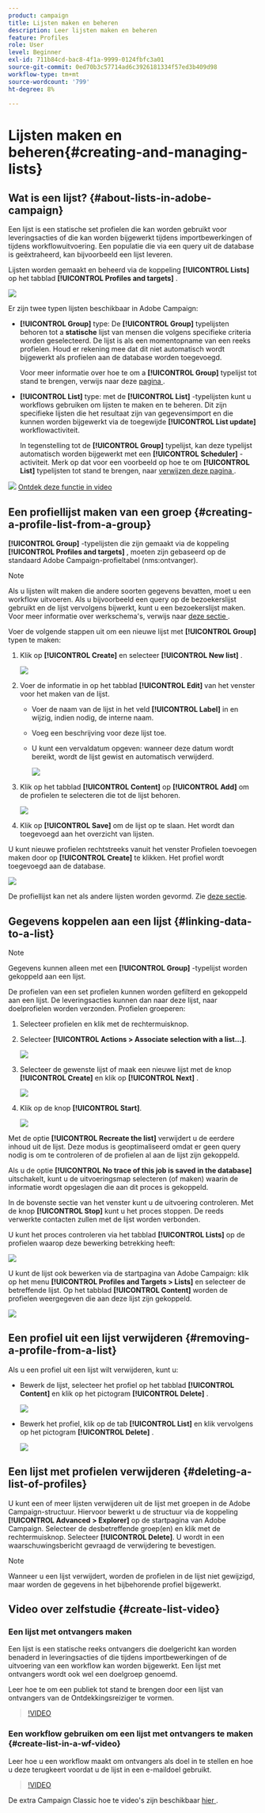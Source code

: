```yaml
---
product: campaign
title: Lijsten maken en beheren
description: Leer lijsten maken en beheren
feature: Profiles
role: User
level: Beginner
exl-id: 711b84cd-bac8-4f1a-9999-0124fbfc3a01
source-git-commit: 0ed70b3c57714ad6c3926181334f57ed3b409d98
workflow-type: tm+mt
source-wordcount: '799'
ht-degree: 8%

---
```


# Lijsten maken en beheren{#creating-and-managing-lists}



## Wat is een lijst? {#about-lists-in-adobe-campaign}

Een lijst is een statische set profielen die kan worden gebruikt voor leveringsacties of die kan worden bijgewerkt tijdens importbewerkingen of tijdens workflowuitvoering. Een populatie die via een query uit de database is geëxtraheerd, kan bijvoorbeeld een lijst leveren.

Lijsten worden gemaakt en beheerd via de koppeling **[!UICONTROL Lists]** op het tabblad **[!UICONTROL Profiles and targets]** .

![](assets/s_ncs_user_interface_group_link.png)

Er zijn twee typen lijsten beschikbaar in Adobe Campaign:

* **[!UICONTROL Group]** type: De **[!UICONTROL Group]** typelijsten behoren tot a **statische** lijst van mensen die volgens specifieke criteria worden geselecteerd. De lijst is als een momentopname van een reeks profielen. Houd er rekening mee dat dit niet automatisch wordt bijgewerkt als profielen aan de database worden toegevoegd.

  Voor meer informatie over hoe te om a **[!UICONTROL Group]** typelijst tot stand te brengen, verwijs naar deze [ pagina ](#creating-a-profile-list-from-a-group).

* **[!UICONTROL List]** type: met de **[!UICONTROL List]** -typelijsten kunt u workflows gebruiken om lijsten te maken en te beheren. Dit zijn specifieke lijsten die het resultaat zijn van gegevensimport en die kunnen worden bijgewerkt via de toegewijde **[!UICONTROL List update]** workflowactiviteit.

  In tegenstelling tot de **[!UICONTROL Group]** typelijst, kan deze typelijst automatisch worden bijgewerkt met een **[!UICONTROL Scheduler]** -activiteit. Merk op dat voor een voorbeeld op hoe te om **[!UICONTROL List]** typelijsten tot stand te brengen, naar [ verwijzen deze pagina ](../../workflow/using/list-update.md).

![](assets/do-not-localize/how-to-video.png) [Ontdek deze functie in video](#create-list-video)

## Een profiellijst maken van een groep {#creating-a-profile-list-from-a-group}

**[!UICONTROL Group]** -typelijsten die zijn gemaakt via de koppeling **[!UICONTROL Profiles and targets]** , moeten zijn gebaseerd op de standaard Adobe Campaign-profieltabel (nms:ontvanger).

>[!NOTE]
>
>Als u lijsten wilt maken die andere soorten gegevens bevatten, moet u een workflow uitvoeren. Als u bijvoorbeeld een query op de bezoekerslijst gebruikt en de lijst vervolgens bijwerkt, kunt u een bezoekerslijst maken. Voor meer informatie over werkschema&#39;s, verwijs naar [ deze sectie ](../../workflow/using/about-workflows.md).

Voer de volgende stappen uit om een nieuwe lijst met **[!UICONTROL Group]** typen te maken:

1. Klik op **[!UICONTROL Create]** en selecteer **[!UICONTROL New list]** .

   ![](assets/s_ncs_user_new_group.png)

1. Voer de informatie in op het tabblad **[!UICONTROL Edit]** van het venster voor het maken van de lijst.

   * Voer de naam van de lijst in het veld **[!UICONTROL Label]** in en wijzig, indien nodig, de interne naam.
   * Voeg een beschrijving voor deze lijst toe.
   * U kunt een vervaldatum opgeven: wanneer deze datum wordt bereikt, wordt de lijst gewist en automatisch verwijderd.

     ![](assets/list_expiration_date.png)

1. Klik op het tabblad **[!UICONTROL Content]** op **[!UICONTROL Add]** om de profielen te selecteren die tot de lijst behoren.

   ![](assets/s_ncs_user_add_group.png)

1. Klik op **[!UICONTROL Save]** om de lijst op te slaan. Het wordt dan toegevoegd aan het overzicht van lijsten.

U kunt nieuwe profielen rechtstreeks vanuit het venster Profielen toevoegen maken door op **[!UICONTROL Create]** te klikken. Het profiel wordt toegevoegd aan de database.

![](assets/s_ncs_user_new_recipient_from_group.png)

De profiellijst kan net als andere lijsten worden gevormd. Zie [deze sectie](../../platform/using/adobe-campaign-workspace.md#configuring-lists).

## Gegevens koppelen aan een lijst {#linking-data-to-a-list}

>[!NOTE]
>
>Gegevens kunnen alleen met een **[!UICONTROL Group]** -typelijst worden gekoppeld aan een lijst.

De profielen van een set profielen kunnen worden gefilterd en gekoppeld aan een lijst. De leveringsacties kunnen dan naar deze lijst, naar doelprofielen worden verzonden. Profielen groeperen:

1. Selecteer profielen en klik met de rechtermuisknop.
1. Selecteer **[!UICONTROL Actions > Associate selection with a list...]**.

   ![](assets/s_ncs_user_add_selection_to_group.png)

1. Selecteer de gewenste lijst of maak een nieuwe lijst met de knop **[!UICONTROL Create]** en klik op **[!UICONTROL Next]** .

   ![](assets/s_ncs_user_add_selection_to_group_2.png)

1. Klik op de knop **[!UICONTROL Start]**.

   ![](assets/s_ncs_user_add_selection_to_group_3.png)

Met de optie **[!UICONTROL Recreate the list]** verwijdert u de eerdere inhoud uit de lijst. Deze modus is geoptimaliseerd omdat er geen query nodig is om te controleren of de profielen al aan de lijst zijn gekoppeld.

Als u de optie **[!UICONTROL No trace of this job is saved in the database]** uitschakelt, kunt u de uitvoeringsmap selecteren (of maken) waarin de informatie wordt opgeslagen die aan dit proces is gekoppeld.

In de bovenste sectie van het venster kunt u de uitvoering controleren. Met de knop **[!UICONTROL Stop]** kunt u het proces stoppen. De reeds verwerkte contacten zullen met de lijst worden verbonden.

U kunt het proces controleren via het tabblad **[!UICONTROL Lists]** op de profielen waarop deze bewerking betrekking heeft:

![](assets/s_ncs_user_add_selection_to_group_4.png)

U kunt de lijst ook bewerken via de startpagina van Adobe Campaign: klik op het menu **[!UICONTROL Profiles and Targets > Lists]** en selecteer de betreffende lijst. Op het tabblad **[!UICONTROL Content]** worden de profielen weergegeven die aan deze lijst zijn gekoppeld.

![](assets/s_ncs_user_add_selection_to_group_5.png)

## Een profiel uit een lijst verwijderen {#removing-a-profile-from-a-list}

Als u een profiel uit een lijst wilt verwijderen, kunt u:

* Bewerk de lijst, selecteer het profiel op het tabblad **[!UICONTROL Content]** en klik op het pictogram **[!UICONTROL Delete]** .

  ![](assets/list_remove_a_recipient.png)

* Bewerk het profiel, klik op de tab **[!UICONTROL List]** en klik vervolgens op het pictogram **[!UICONTROL Delete]** .

  ![](assets/recipient_remove_a_list.png)

## Een lijst met profielen verwijderen {#deleting-a-list-of-profiles}

U kunt een of meer lijsten verwijderen uit de lijst met groepen in de Adobe Campaign-structuur. Hiervoor bewerkt u de structuur via de koppeling **[!UICONTROL Advanced > Explorer]** op de startpagina van Adobe Campaign. Selecteer de desbetreffende groep(en) en klik met de rechtermuisknop. Selecteer **[!UICONTROL Delete]**. U wordt in een waarschuwingsbericht gevraagd de verwijdering te bevestigen.

>[!NOTE]
>
>Wanneer u een lijst verwijdert, worden de profielen in de lijst niet gewijzigd, maar worden de gegevens in het bijbehorende profiel bijgewerkt.

## Video over zelfstudie {#create-list-video}

### Een lijst met ontvangers maken

Een lijst is een statische reeks ontvangers die doelgericht kan worden benaderd in leveringsacties of die tijdens importbewerkingen of de uitvoering van een workflow kan worden bijgewerkt. Een lijst met ontvangers wordt ook wel een doelgroep genoemd.

Leer hoe te om een publiek tot stand te brengen door een lijst van ontvangers van de Ontdekkingsreiziger te vormen.

>[!VIDEO](https://video.tv.adobe.com/v/25602/quality=12)

### Een workflow gebruiken om een lijst met ontvangers te maken {#create-list-in-a-wf-video}

Leer hoe u een workflow maakt om ontvangers als doel in te stellen en hoe u deze terugkeert voordat u de lijst in een e-maildoel gebruikt.

>[!VIDEO](https://video.tv.adobe.com/v/25603?quality=12)

De extra Campaign Classic hoe te video&#39;s zijn beschikbaar [ hier ](https://experienceleague.adobe.com/docs/campaign-classic-learn/tutorials/overview.html?lang=nl).
